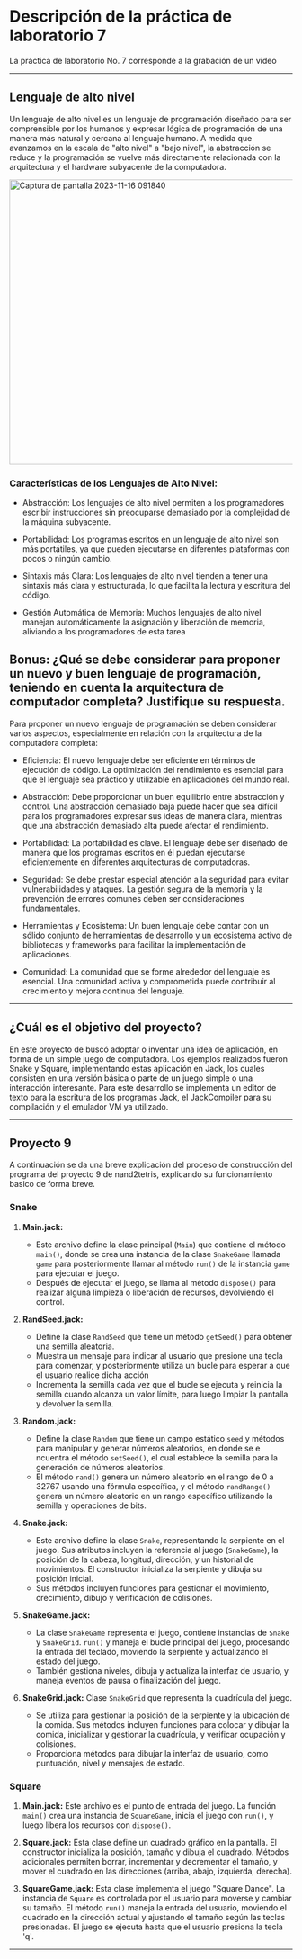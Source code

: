 # Descripción de la práctica de laboratorio 7
La práctica de laboratorio No. 7 corresponde a la grabación de un video
***

## Lenguaje de alto nivel

Un lenguaje de alto nivel es un lenguaje de programación diseñado para ser comprensible por los humanos y expresar lógica de programación de una manera más natural y cercana al lenguaje humano. A medida que avanzamos en la escala de "alto nivel" a "bajo nivel", la abstracción se reduce y la programación se vuelve más directamente relacionada con la arquitectura y el hardware subyacente de la computadora.

<img width="507" alt="Captura de pantalla 2023-11-16 091840" src="https://github.com/JuanSepu18/Grupo-Aval/assets/129451318/9dddbbf1-ef60-4e68-bae6-2392080155e2">

### Características de los Lenguajes de Alto Nivel:

- Abstracción: Los lenguajes de alto nivel permiten a los programadores escribir instrucciones sin preocuparse demasiado por la complejidad de la máquina subyacente.

- Portabilidad: Los programas escritos en un lenguaje de alto nivel son más portátiles, ya que pueden ejecutarse en diferentes plataformas con pocos o ningún cambio.

- Sintaxis más Clara: Los lenguajes de alto nivel tienden a tener una sintaxis más clara y estructurada, lo que facilita la lectura y escritura del código.

- Gestión Automática de Memoria: Muchos lenguajes de alto nivel manejan automáticamente la asignación y liberación de memoria, aliviando a los programadores de esta tarea


## Bonus: ¿Qué se debe considerar para proponer un nuevo y buen lenguaje de programación, teniendo en cuenta la arquitectura de computador completa? Justifique su respuesta.

Para proponer un nuevo lenguaje de programación se deben considerar varios aspectos, especialmente en relación con la arquitectura de la computadora completa:

- Eficiencia: El nuevo lenguaje debe ser eficiente en términos de ejecución de código. La optimización del rendimiento es esencial para que el lenguaje sea práctico y utilizable en aplicaciones del mundo real.

- Abstracción: Debe proporcionar un buen equilibrio entre abstracción y control. Una abstracción demasiado baja puede hacer que sea difícil para los programadores expresar sus ideas de manera clara, mientras que una abstracción demasiado alta puede afectar el rendimiento.

- Portabilidad: La portabilidad es clave. El lenguaje debe ser diseñado de manera que los programas escritos en él puedan ejecutarse eficientemente en diferentes arquitecturas de computadoras.

- Seguridad: Se debe prestar especial atención a la seguridad para evitar vulnerabilidades y ataques. La gestión segura de la memoria y la prevención de errores comunes deben ser consideraciones fundamentales.

- Herramientas y Ecosistema: Un buen lenguaje debe contar con un sólido conjunto de herramientas de desarrollo y un ecosistema activo de bibliotecas y frameworks para facilitar la implementación de aplicaciones.

- Comunidad: La comunidad que se forme alrededor del lenguaje es esencial. Una comunidad activa y comprometida puede contribuir al crecimiento y mejora continua del lenguaje.


***

## ¿Cuál es el objetivo del proyecto?

En este proyecto de buscó adoptar o inventar una idea de aplicación, en forma de un simple juego de computadora. Los ejemplos realizados fueron Snake y Square, implementando  estas aplicación en Jack, los cuales consisten en una versión básica o parte de un juego simple o una interacción interesante. Para este desarrollo se implementa un editor de texto para la escritura de los programas Jack, el JackCompiler para su compilación y el emulador VM ya utilizado.


***

## Proyecto 9
A continuación se da una breve explicación del proceso de construcción del programa del proyecto 9 de nand2tetris, explicando su funcionamiento basico de forma breve.

### Snake

1. **Main.jack:**
   - Este archivo define la clase principal (`Main`) que contiene el método `main()`, donde se crea una instancia de la   clase `SnakeGame` llamada `game` para posteriormente llamar al método `run()` de la instancia `game` para ejecutar el juego.
   - Después de ejecutar el juego, se llama al método `dispose()` para realizar alguna limpieza o liberación de recursos, devolviendo el control.

2. **RandSeed.jack:**
   - Define la clase `RandSeed` que tiene un método `getSeed()` para obtener una semilla aleatoria.
   - Muestra un mensaje para indicar al usuario que presione una tecla para comenzar, y posteriormente utiliza un bucle para esperar a que el usuario realice dicha acción
   - Incrementa la semilla cada vez que el bucle se ejecuta y reinicia la semilla cuando alcanza un valor límite, para luego limpiar la pantalla y devolver la semilla.

3. **Random.jack:**
   - Define la clase `Random` que tiene un campo estático `seed` y métodos para manipular y generar números aleatorios, en donde se e ncuentra el método `setSeed()`, el cual establece la semilla para la generación de números aleatorios.
   - El método `rand()` genera un número aleatorio en el rango de 0 a 32767 usando una fórmula específica, y el método `randRange()` genera un número aleatorio en un rango específico utilizando la semilla y operaciones de bits.

4. **Snake.jack:**
   - Este archivo define la clase `Snake`, representando la serpiente en el juego. Sus atributos incluyen la referencia al juego (`SnakeGame`), la posición de la cabeza, longitud, dirección, y un historial de movimientos. El constructor inicializa la serpiente y dibuja su posición inicial.
   - Sus métodos incluyen funciones para gestionar el movimiento, crecimiento, dibujo y verificación de colisiones.

5. **SnakeGame.jack:**
   - La clase `SnakeGame` representa el juego, contiene instancias de `Snake` y `SnakeGrid`. `run()` y maneja el bucle principal del juego, procesando la entrada del teclado, moviendo la serpiente y actualizando el estado del juego.
   - También gestiona niveles, dibuja y actualiza la interfaz de usuario, y maneja eventos de pausa o finalización del juego.

7. **SnakeGrid.jack:**
Clase `SnakeGrid` que representa la cuadrícula del juego.
   - Se utiliza para gestionar la posición de la serpiente y la ubicación de la comida. Sus métodos incluyen funciones para colocar y dibujar la comida, inicializar y gestionar la cuadrícula, y verificar ocupación y colisiones.
   - Proporciona métodos para dibujar la interfaz de usuario, como puntuación, nivel y mensajes de estado.


### Square

1. **Main.jack:**
Este archivo es el punto de entrada del juego. La función `main()` crea una instancia de `SquareGame`, inicia el juego con `run()`, y luego libera los recursos con `dispose()`.

2. **Square.jack:**
Esta clase define un cuadrado gráfico en la pantalla. El constructor inicializa la posición, tamaño y dibuja el cuadrado. Métodos adicionales permiten borrar, incrementar y decrementar el tamaño, y mover el cuadrado en las direcciones (arriba, abajo, izquierda, derecha).

3. **SquareGame.jack:**
Esta clase implementa el juego "Square Dance". La instancia de `Square` es controlada por el usuario para moverse y cambiar su tamaño. El método `run()` maneja la entrada del usuario, moviendo el cuadrado en la dirección actual y ajustando el tamaño según las teclas presionadas. El juego se ejecuta hasta que el usuario presiona la tecla 'q'.

***


